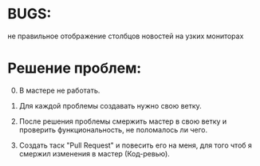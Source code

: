 BUGS: 
======
не правильное отображение столбцов новостей на узких мониторах

Решение проблем:
======
0. В мастере не работать.

1. Для каждой проблемы создавать нужно свою ветку. 

2. После решения проблемы смержить мастер в свою ветку и проверить функциональность, не поломалось ли чего.

3. Создать таск "Pull Request" и повесить его на меня, для того чтоб я смержил изменения в мастер (Код-ревью).
